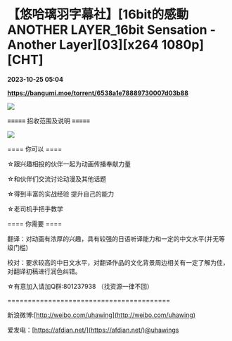 # 【悠哈璃羽字幕社】[16bit的感動 ANOTHER LAYER_16bit Sensation - Another Layer][03][x264 1080p][CHT]

**2023-10-25 05:04**

**https://bangumi.moe/torrent/6538a1e78889730007d03b88**

![](https://picst.sunbangyan.cn/2023/10/25/66a0d71604dd1e190c1f93e858a7d9dc.jpg)  

≡≡≡≡≡ 招收范围及说明 ≡≡≡≡≡

![](https://www.helloimg.com/images/2022/05/20/ZBDpmP.jpg)  

\==== 你可以 ====

☆跟兴趣相投的伙伴一起为动画传播奉献力量

☆和伙伴们交流讨论动漫及其他话题

☆得到丰富的实战经验 提升自己的能力

☆老司机手把手教学

\==== 你需要 ====

翻译：对动画有浓厚的兴趣，具有较强的日语听译能力和一定的中文水平(并无等级门槛)

校对：要求较高的中日文水平，对翻译作品的文化背景周边相关有一定了解为佳，对翻译初稿进行润色纠错。

☆有意加入请加Q群:801237938 （找资源一律不回）

\========================================

新浪微博:[http://weibo.com/uhawing](http://weibo.com/uhawing)

爱发电：[https://afdian.net/](https://afdian.net/)@uhawings